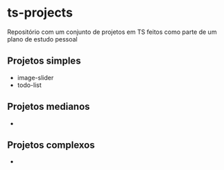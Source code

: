 # ts-projects

Repositório com um conjunto de projetos em TS feitos como parte de um plano de estudo pessoal

## Projetos simples

- image-slider
- todo-list

## Projetos medianos

-

## Projetos complexos

-
